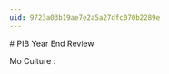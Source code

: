 ```yaml
---
uid: 9723a03b19ae7e2a5a27dfc070b2289e
---
```


﻿# PIB Year End Review



 Mo Culture :







